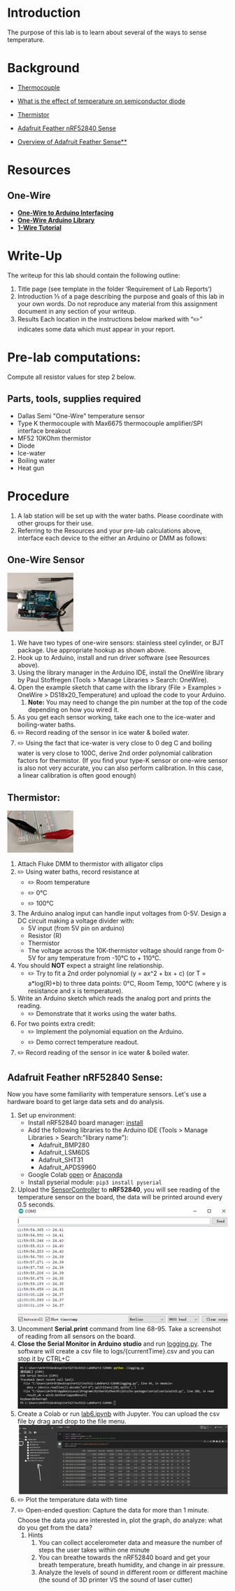# Introduction

The purpose of this lab is to learn about several of the ways to sense temperature.

# Background

- [Thermocouple](https://en.wikipedia.org/wiki/Thermocouple)

- [What is the effect of temperature on semiconductor diode](https://www.quora.com/What-is-the-effect-of-temperature-on-semiconductor-diode)

- [Thermistor](https://en.wikipedia.org/wiki/Thermistor)

- [Adafruit Feather nRF52840 Sense](https://www.adafruit.com/product/4516)

- [Overview of Adafruit Feather Sense\*\*](https://learn.adafruit.com/adafruit-feather-sense)

# Resources

## One-Wire

- [**One-Wire to Arduino Interfacing**](https://www.tweaking4all.com/hardware/arduino/arduino-ds18b20-temperature-sensor/)
- [**One-Wire Arduino Library**](https://www.pjrc.com/teensy/td_libs_OneWire.html)
- [**1-Wire Tutorial**](https://www.hacktronics.com/tutorials/arduino-1-wire-tutorial.html)

# Write-Up

The writeup for this lab should contain the following outline:

1. Title page (see template in the folder ‘Requirement of Lab Reports’)
1. Introduction
   ⅓ of a page describing the purpose and goals of this lab in your own words. Do not reproduce any material from this assignment document in any section of your writeup.
1. Results
   Each location in the instructions below marked with “✏️” indicates some data which must appear in your report.

# Pre-lab computations:

Compute all resistor values for step 2 below.

## Parts, tools, supplies required

- Dallas Semi "One-Wire" temperature sensor
- Type K thermocouple with Max6675 thermocouple amplifier/SPI interface breakout
- MF52 10KOhm thermistor
- Diode
- Ice-water
- Boiling water
- Heat gun

# Procedure

1. A lab station will be set up with the water baths. Please coordinate with other groups for their use.
1. Referring to the Resources and your pre-lab calculations above, interface each device to the either an Arduino or DMM as follows:

## One-Wire Sensor

![One-wire sensor](assets/onewire.png)

1. We have two types of one-wire sensors: stainless steel cylinder, or BJT package. Use appropriate hookup as shown above.
1. Hook up to Arduino, install and run driver software (see Resources above).
1. Using the library manager in the Arduino IDE, install the OneWire library by Paul Stoffregen (Tools \> Manage Libraries \> Search: OneWire). 
1. Open the example sketch that came with the library (File \> Examples \> OneWire \> DS18x20_Temperature) and upload the code to your Arduino.
    1. **Note:** You may need to change the pin number at the top of the code depending on how you wired it.
1. As you get each sensor working, take each one to the ice-water and boiling-water baths.
1. ✏️ Record reading of the sensor in ice water & boiled water.
1. ✏️ Using the fact that ice-water is very close to 0 deg C and boiling water is very close to 100C, derive 2nd order polynomial calibration factors for thermistor. (If you find your type-K sensor or one-wire sensor is also not very accurate, you can also perform calibration. In this case, a linear calibration is often good enough)

## Thermistor:

![Thermistor](assets/thermistor.png)

1. Attach Fluke DMM to thermistor with alligator clips
1. ✏️ Using water baths, record resistance at 
    - ✏️ Room temperature 
    - ✏️ 0&deg;C 
    - ✏️ 100&deg;C
1. The Arduino analog input can handle input voltages from 0-5V. Design a DC circuit making a voltage divider with:
    - 5V input (from 5V pin on arduino)
    - Resistor (R)
    - Thermistor
    - The voltage across the 10K-thermistor voltage should range from 0-5V for any temperature from -10&deg;C to + 110&deg;C.
1.  You should **NOT** expect a straight line relationship. 
    - ✏️ Try to fit a 2nd order polynomial (y = ax^2 + bx + c) (or T = a*log(R)+b) to three data points: 0&deg;C, Room Temp, 100&deg;C (where y is resistance and x is temperature).
1.  Write an Arduino sketch which reads the analog port and prints the reading.
    - ✏️ Demonstrate that it works using the water baths.
1. For two points extra credit:
    - ✏️ Implement the polynomial equation on the Arduino.
    - ✏️ Demo correct temperature readout.
1. ✏️ Record reading of the sensor in ice water & boiled water.

## Adafruit Feather nRF52840 Sense:

Now you have some familiarity with temperature sensors. Let's use a hardware board to get large data sets and do analysis.

1. Set up environment:
    - Install nRF52840 board manager: [install](https://learn.adafruit.com/adafruit-feather-sense/arduino-support-setup)
    - Add the following libraries to the Arduino IDE (Tools \> Manage Libraries \> Search:"library name"):
        - Adafruit_BMP280
        - Adafruit_LSM6DS
        - Adafruit_SHT31
        - Adafruit_APDS9960
    - Google Colab [open](https://colab.research.google.com/) or [Anaconda](anaconda.md)
     - Install pyserial module: `pip3 install pyserial`
1. Upload the [SensorController](https://github.com/adafruit/Adafruit_Learning_System_Guides/blob/main/Adafruit_Feather_Sense/feather_sense_sensor_demo/feather_sense_sensor_demo.ino) to **nRF52840**, you will see reading of the temperature sensor on the board, the data will be printed around every 0.5 seconds.
    ![serial](assets/serial_monitor.png)
1. Uncomment **Serial.print** command from line 68-95. Take a screenshot of reading from all sensors on the board.
1. **Close the Serial Monitor in Arduino studio** and run [logging.py](src/logging.py). The software will create a csv file to logs/{currentTime}.csv and you can stop it by CTRL+C
    ![logging](assets/logging.png)
1. Create a Colab or run [lab6.ipynb](src/lab6.ipynb) with Jupyter. You can upload the csv file by drag and drop to the file menu.
    ![jupyter](assets/jupyter.png)
1. ✏️ Plot the temperature data with time
1. ✏️ Open-ended question: Capture the data for more than 1 minute. Choose the data you are interested in, plot the graph, do analyze: what do you get from the data?
    1. Hints
        1. You can collect accelerometer data and measure the number of steps the user takes within one minute
        1. You can breathe towards the nRF52840 board and get your breath temperature, breath humidity, and change in air pressure.
        1. Analyze the levels of sound in different room or different machine (the sound of 3D printer VS the sound of laser cutter)
